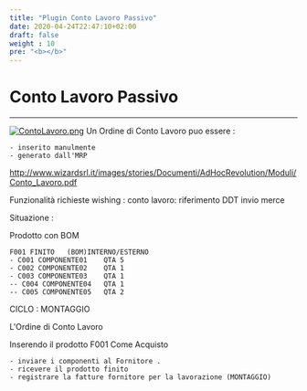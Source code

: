 ```yaml
---
title: "Plugin Conto Lavoro Passivo"
date: 2020-04-24T22:47:10+02:00
draft: false
weight : 10
pre: "<b></b>"
---
```


# Conto Lavoro Passivo

---

[![ContoLavoro.png](http://192.168.178.102/images/thumb/3/36/ContoLavoro.png/600px-ContoLavoro.png)](http://192.168.178.102/index.php/File:ContoLavoro.png) Un Ordine di Conto Lavoro puo essere :

```
- inserito manulmente 
- generato dall'MRP
```

<http://www.wizardsrl.it/images/stories/Documenti/AdHocRevolution/Moduli/Conto_Lavoro.pdf>

Funzionalità richieste wishing : conto lavoro: riferimento DDT invio merce

Situazione :

Prodotto con BOM

```
F001 FINITO   (BOM)INTERNO/ESTERNO
- C001 COMPONENTE01    QTA 5
- C002 COMPONENTE02    QTA 1
- C003 COMPONENTE03    QTA 1
-- C004 COMPONENTE04   QTA 1
-- C005 COMPONENTE05   QTA 2
```

CICLO : MONTAGGIO


 L'Ordine di Conto Lavoro

Inserendo il prodotto F001 Come Acquisto

```
- inviare i componenti al Fornitore .
- ricevere il prodotto finito
- registrare la fatture fornitore per la lavorazione (MONTAGGIO)
```
